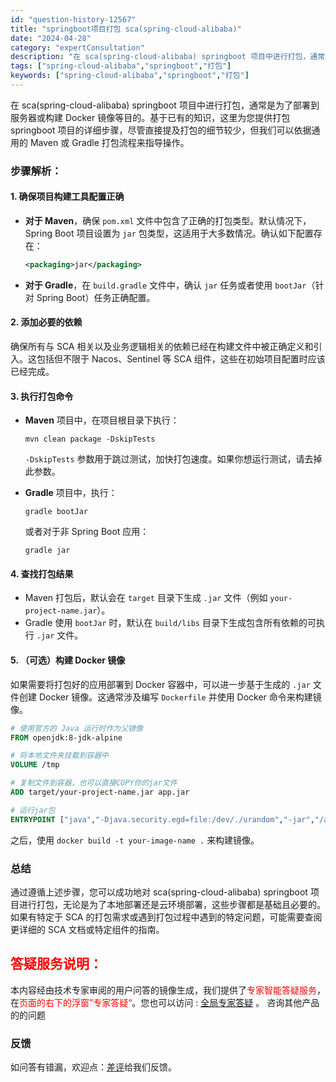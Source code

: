 ```yaml
---
id: "question-history-12567"
title: "springboot项目打包 sca(spring-cloud-alibaba)"
date: "2024-04-28"
category: "expertConsultation"
description: "在 sca(spring-cloud-alibaba) springboot 项目中进行打包，通常是为了部署到服务器或构建 Docker 镜像等目的。基于已有的知识，这里为您提供打包 springboot 项目的详细步骤，尽管直接提及打包的细节较少，但我们可以依据通用的 Maven 或 Gradle"
tags: ["spring-cloud-alibaba","springboot","打包"]
keywords: ["spring-cloud-alibaba","springboot","打包"]
---
```


在 sca(spring-cloud-alibaba) springboot 项目中进行打包，通常是为了部署到服务器或构建 Docker 镜像等目的。基于已有的知识，这里为您提供打包 springboot 项目的详细步骤，尽管直接提及打包的细节较少，但我们可以依据通用的 Maven 或 Gradle 打包流程来指导操作。

### 步骤解析：

#### 1. 确保项目构建工具配置正确

- **对于 Maven**，确保 `pom.xml` 文件中包含了正确的打包类型。默认情况下，Spring Boot 项目设置为 `jar` 包类型，这适用于大多数情况。确认如下配置存在：
  
  ```xml
  <packaging>jar</packaging>
  ```
  
- **对于 Gradle**，在 `build.gradle` 文件中，确认 `jar` 任务或者使用 `bootJar`（针对 Spring Boot）任务正确配置。

#### 2. 添加必要的依赖

确保所有与 SCA 相关以及业务逻辑相关的依赖已经在构建文件中被正确定义和引入。这包括但不限于 Nacos、Sentinel 等 SCA 组件，这些在初始项目配置时应该已经完成。

#### 3. 执行打包命令

- **Maven** 项目中，在项目根目录下执行：
  
  ```shell
  mvn clean package -DskipTests
  ```
  
  `-DskipTests` 参数用于跳过测试，加快打包速度。如果你想运行测试，请去掉此参数。
  
- **Gradle** 项目中，执行：
  
  ```shell
  gradle bootJar
  ```
  
  或者对于非 Spring Boot 应用：
  
  ```shell
  gradle jar
  ```

#### 4. 查找打包结果

- Maven 打包后，默认会在 `target` 目录下生成 `.jar` 文件（例如 `your-project-name.jar`）。
- Gradle 使用 `bootJar` 时，默认在 `build/libs` 目录下生成包含所有依赖的可执行 `.jar` 文件。

#### 5. （可选）构建 Docker 镜像

如果需要将打包好的应用部署到 Docker 容器中，可以进一步基于生成的 `.jar` 文件创建 Docker 镜像。这通常涉及编写 `Dockerfile` 并使用 Docker 命令来构建镜像。

```Dockerfile
# 使用官方的 Java 运行时作为父镜像
FROM openjdk:8-jdk-alpine

# 将本地文件夹挂载到容器中
VOLUME /tmp

# 复制文件到容器，也可以直接COPY你的jar文件
ADD target/your-project-name.jar app.jar

# 运行jar包
ENTRYPOINT ["java","-Djava.security.egd=file:/dev/./urandom","-jar","/app.jar"]
```

之后，使用 `docker build -t your-image-name .` 来构建镜像。

### 总结

通过遵循上述步骤，您可以成功地对 sca(spring-cloud-alibaba) springboot 项目进行打包，无论是为了本地部署还是云环境部署，这些步骤都是基础且必要的。如果有特定于 SCA 的打包需求或遇到打包过程中遇到的特定问题，可能需要查阅更详细的 SCA 文档或特定组件的指南。
## <font color="#FF0000">答疑服务说明：</font> 

本内容经由技术专家审阅的用户问答的镜像生成，我们提供了<font color="#FF0000">专家智能答疑服务</font>，在<font color="#FF0000">页面的右下的浮窗”专家答疑“</font>。您也可以访问 : [全局专家答疑](https://opensource.alibaba.com/chatBot) 。 咨询其他产品的的问题

### 反馈
如问答有错漏，欢迎点：[差评](https://ai.nacos.io/user/feedbackByEnhancerGradePOJOID?enhancerGradePOJOId=12660)给我们反馈。
